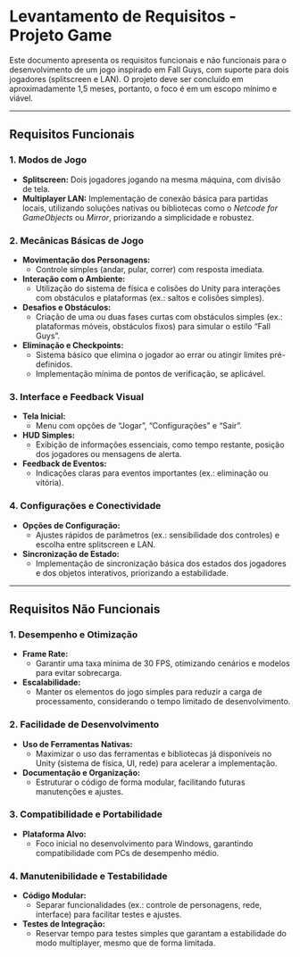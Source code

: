 # Levantamento de Requisitos - Projeto Game

Este documento apresenta os requisitos funcionais e não funcionais para o desenvolvimento de um jogo inspirado em Fall Guys, com suporte para dois jogadores (splitscreen e LAN). O projeto deve ser concluído em aproximadamente 1,5 meses, portanto, o foco é em um escopo mínimo e viável.

---

## Requisitos Funcionais 

### 1. Modos de Jogo
- **Splitscreen:** Dois jogadores jogando na mesma máquina, com divisão de tela.
- **Multiplayer LAN:** Implementação de conexão básica para partidas locais, utilizando soluções nativas ou bibliotecas como o *Netcode for GameObjects* ou *Mirror*, priorizando a simplicidade e robustez.

### 2. Mecânicas Básicas de Jogo
- **Movimentação dos Personagens:**  
  - Controle simples (andar, pular, correr) com resposta imediata.
- **Interação com o Ambiente:**  
  - Utilização do sistema de física e colisões do Unity para interações com obstáculos e plataformas (ex.: saltos e colisões simples).
- **Desafios e Obstáculos:**  
  - Criação de uma ou duas fases curtas com obstáculos simples (ex.: plataformas móveis, obstáculos fixos) para simular o estilo “Fall Guys”.
- **Eliminação e Checkpoints:**  
  - Sistema básico que elimina o jogador ao errar ou atingir limites pré-definidos.
  - Implementação mínima de pontos de verificação, se aplicável.

### 3. Interface e Feedback Visual
- **Tela Inicial:**  
  - Menu com opções de “Jogar”, “Configurações” e “Sair”.
- **HUD Simples:**  
  - Exibição de informações essenciais, como tempo restante, posição dos jogadores ou mensagens de alerta.
- **Feedback de Eventos:**  
  - Indicações claras para eventos importantes (ex.: eliminação ou vitória).

### 4. Configurações e Conectividade
- **Opções de Configuração:**  
  - Ajustes rápidos de parâmetros (ex.: sensibilidade dos controles) e escolha entre splitscreen e LAN.
- **Sincronização de Estado:**  
  - Implementação de sincronização básica dos estados dos jogadores e dos objetos interativos, priorizando a estabilidade.

---

## Requisitos Não Funcionais 

### 1. Desempenho e Otimização
- **Frame Rate:**  
  - Garantir uma taxa mínima de 30 FPS, otimizando cenários e modelos para evitar sobrecarga.
- **Escalabilidade:**  
  - Manter os elementos do jogo simples para reduzir a carga de processamento, considerando o tempo limitado de desenvolvimento.

### 2. Facilidade de Desenvolvimento
- **Uso de Ferramentas Nativas:**  
  - Maximizar o uso das ferramentas e bibliotecas já disponíveis no Unity (sistema de física, UI, rede) para acelerar a implementação.
- **Documentação e Organização:**  
  - Estruturar o código de forma modular, facilitando futuras manutenções e ajustes.

### 3. Compatibilidade e Portabilidade
- **Plataforma Alvo:**  
  - Foco inicial no desenvolvimento para Windows, garantindo compatibilidade com PCs de desempenho médio.

### 4. Manutenibilidade e Testabilidade
- **Código Modular:**  
  - Separar funcionalidades (ex.: controle de personagens, rede, interface) para facilitar testes e ajustes.
- **Testes de Integração:**  
  - Reservar tempo para testes simples que garantam a estabilidade do modo multiplayer, mesmo que de forma limitada.


